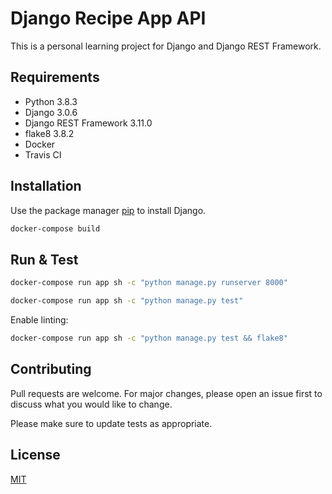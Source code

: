 # Django Recipe App API

This is a personal learning project for Django and Django REST Framework.

## Requirements
- Python 3.8.3
- Django 3.0.6
- Django REST Framework 3.11.0
- flake8 3.8.2
- Docker
- Travis CI

## Installation

Use the package manager [pip](https://pip.pypa.io/en/stable/) to install Django.

```bash
docker-compose build
```

## Run & Test
```bash
docker-compose run app sh -c "python manage.py runserver 8000"
```

```bash
docker-compose run app sh -c "python manage.py test"
```

Enable linting: 
```bash
docker-compose run app sh -c "python manage.py test && flake8"
```

## Contributing
Pull requests are welcome. For major changes, please open an issue first to discuss what you would like to change.

Please make sure to update tests as appropriate.

## License
[MIT](https://choosealicense.com/licenses/mit/)